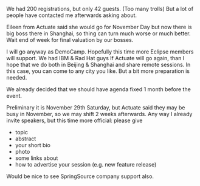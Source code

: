 
We had 200 registrations, but only 42 guests. (Too many trolls)
But a lot of people have contacted me afterwards asking about.

Eileen from Actuate said she would go for November Day
but now there is big boss there in Shanghai, so thing can turn much worse or much better.
Wait end of week for final valuation by our bosses.

I will go anyway as DemoCamp. Hopefully this time more Eclipse members will support.
We had IBM & Rad Hat guys
If Actuate will go again, than I hope that we do both in Beijing & Shanghai
and share remote sessions. 
In this case, you can come to any city you like. But a bit more preparation is needed.

We already decided that we should have agenda fixed 1 month before the event.

Preliminary it is November 29th Saturday, but Actuate said they may be busy in November, so we may shift 2 weeks afterwards. Any way I already invite speakers, but this time more official:
please give
- topic
- abstract
- your short bio
- photo
- some links about
- how to advertise your session (e.g. new feature release)

Would be nice to see SpringSource company support also.
